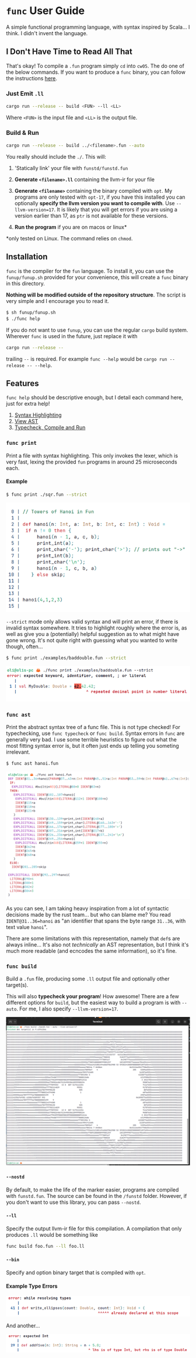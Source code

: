 # `func` User Guide

A simple functional programming language, with syntax inspired by Scala... I 
think. I didn't invent the language.

## I Don't Have Time to Read All That

That's okay! To compile a `.fun` program simply `cd` into `cw05`. The do one 
of the below commands. If you want to produce a `func` binary, you can follow
the instructions [here](#installation).

### Just Emit `.ll`

```sh
cargo run --release -- build <FUN> --ll <LL>
```

Where `<FUN>` is the input file and `<LL>` is the output file.

### Build & Run

```sh
cargo run --release -- build ../<filename>.fun --auto 
```

You really should include the `./`. This will:

1. 'Statically link' your file with `funstd/funstd.fun`

2. **Generate `<filename>.ll`** containing the llvm-ir for your file

3. **Generate `<filename>`** containing the binary compiled with `opt`. My
   programs are only tested with `opt-17`, if you have this installed you can
   optionally **specify the llvm version you want to compile with**. Use
   `--llvm-version=17`. It is likely that you will get errors if you are using a
   version earlier than 17, as `ptr` is not available for these versions.

4. **Run the program** if you are on macos or linux* 

*only tested on Linux. The command relies on `chmod`.  

## Installation

`func` is the compiler for the `fun` language. To install it, you can use the
`funup/funup.sh` provided for your convenience, this will create a `func` binary in this directory.

**Nothing will be modified outside of the repository structure**. The script is
very simple and I encourage you to read it.

```sh
$ sh funup/funup.sh
$ ./func help
```

If you do not want to use `funup`, you can use the regular `cargo` build
system. Wherever `func` is used in the future, just replace it with

```sh
cargo run --release -- 
```

trailing `--` is required. For example `func --help` would be 
`cargo run --release -- --help`.

## Features 

`func help` should be descriptive enough, but I detail each command here, just
for extra help!

1. [Syntax Highlighting](#func-print)
2. [View AST](#func-ast)
3. [Typecheck, Compile and Run](#func-build)

### `func print`

Print a file with syntax highlighting. This only invokes the lexer, which is 
very fast, lexing the provided `fun` programs in around 25 microseconds each.

#### Example

```sh
$ func print ./sqr.fun --strict
```

![example of print command](images/func_print_strict.png)

`--strict` mode only allows valid syntax and will print an error, if there is 
invalid syntax somewhere. It tries to highlight roughly where the error is,
as well as give you a (potentially) helpful suggestion as to what might have 
gone wrong. It's not quite right with guessing what you wanted to write though,
often...

```sh
$ func print ./examples/baddouble.fun --strict
```

![example of print command that fails](images/func_print_strict_failed.png)

### `func ast`

Print the abstract syntax tree of a func file. This is not type checked! For 
typechecking, use `func typecheck` or `func build`. Syntax errors in `func` are
generally very bad. I use some terrible heuristics to figure out what the most
fitting syntax error is, but it often just ends up telling you someting 
irrelevant.

```sh
$ func ast hanoi.fun
```

![hanoi AST in fun](images/func_ast.png)

As you can see, I am taking heavy inspiration from a lot of syntactic decisions
made by the rust team... but who can blame me? You read `IDENT@31..36=hanoi` as 
"an identifier that spans the byte range `31..36`, with text value `hanoi`".

There are some limitations with this representation, namely that `def`s are 
always inline... It's also not *technically* an AST representation, but I think 
it's much more readable (and ecncodes the same information), so it's fine.

### `func build`

Build a `.fun` file, producing some `.ll` output file and optionally other
target(s).

This will also **typecheck your program**! How awesome! There are a few
different options for `build`, but the easiest way to build a program is with
`--auto`. For me, I also specify `--llvm-version=17`.

![Output of an example program compiled with the auto flag](images/func_build_auto.png)

#### `--nostd`

By default, to make the life of the marker easier, programs are compiled with
`funstd.fun`. The source can be found in the `/funstd` folder. However, if you
don't want to use this library, you can pass `--nostd`.

#### `--ll`

Specify the output llvm-ir file for this compilation. A compilation that only 
produces `.ll` would be something like

```sh
func build foo.fun --ll foo.ll
```

#### `--bin`

Specify and option binary target that is compiled with `opt`.

#### Example Type Errors

![Example of a .fun program that emits the error "already declared at this scope" on a repeated function parameter](images/func_already_declared.png)

And another... 

![Example of a .fun program that emits the error "lhs is of type Int, but rhs is of type Double" focusing on an addition operator](images/func_bad_operands.png)
